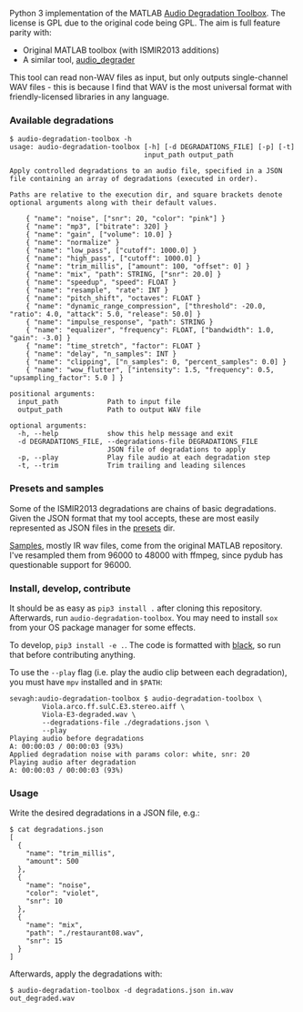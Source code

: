 Python 3 implementation of the MATLAB [Audio Degradation Toolbox](https://code.soundsoftware.ac.uk/projects/audio-degradation-toolbox). The license is GPL due to the original code being GPL. The aim is full feature parity with:

* Original MATLAB toolbox (with ISMIR2013 additions)
* A similar tool, [audio_degrader](https://github.com/EliosMolina/audio_degrader)

This tool can read non-WAV files as input, but only outputs single-channel WAV files - this is because I find that WAV is the most universal format with friendly-licensed libraries in any language.

### Available degradations

```
$ audio-degradation-toolbox -h
usage: audio-degradation-toolbox [-h] [-d DEGRADATIONS_FILE] [-p] [-t]
                                 input_path output_path

Apply controlled degradations to an audio file, specified in a JSON file containing an array of degradations (executed in order).

Paths are relative to the execution dir, and square brackets denote optional arguments along with their default values.

    { "name": "noise", ["snr": 20, "color": "pink"] }
    { "name": "mp3", ["bitrate": 320] }
    { "name": "gain", ["volume": 10.0] }
    { "name": "normalize" }
    { "name": "low_pass", ["cutoff": 1000.0] }
    { "name": "high_pass", ["cutoff": 1000.0] }
    { "name": "trim_millis", ["amount": 100, "offset": 0] }
    { "name": "mix", "path": STRING, ["snr": 20.0] }
    { "name": "speedup", "speed": FLOAT }
    { "name": "resample", "rate": INT }
    { "name": "pitch_shift", "octaves": FLOAT }
    { "name": "dynamic_range_compression", ["threshold": -20.0, "ratio": 4.0, "attack": 5.0, "release": 50.0] }
    { "name": "impulse_response", "path": STRING }
    { "name": "equalizer", "frequency": FLOAT, ["bandwidth": 1.0, "gain": -3.0] }
    { "name": "time_stretch", "factor": FLOAT }
    { "name": "delay", "n_samples": INT }
    { "name": "clipping", ["n_samples": 0, "percent_samples": 0.0] }
    { "name": "wow_flutter", ["intensity": 1.5, "frequency": 0.5, "upsampling_factor": 5.0 ] }

positional arguments:
  input_path            Path to input file
  output_path           Path to output WAV file

optional arguments:
  -h, --help            show this help message and exit
  -d DEGRADATIONS_FILE, --degradations-file DEGRADATIONS_FILE
                        JSON file of degradations to apply
  -p, --play            Play file audio at each degradation step
  -t, --trim            Trim trailing and leading silences
```

### Presets and samples

Some of the ISMIR2013 degradations are chains of basic degradations. Given the JSON format that my tool accepts, these are most easily represented as JSON files in the [presets](./presets) dir.

[Samples](./samples), mostly IR wav files, come from the original MATLAB repository. I've resampled them from 96000 to 48000 with ffmpeg, since pydub has questionable support for 96000.

### Install, develop, contribute

It should be as easy as `pip3 install .` after cloning this repository. Afterwards, run `audio-degradation-toolbox`. You may need to install `sox` from your OS package manager for some effects.

To develop, `pip3 install -e .`. The code is formatted with [black](https://github.com/ambv/black), so run that before contributing anything.

To use the `--play` flag (i.e. play the audio clip between each degradation), you must have `mpv` installed and in `$PATH`:

```
sevagh:audio-degradation-toolbox $ audio-degradation-toolbox \
        Viola.arco.ff.sulC.E3.stereo.aiff \
        Viola-E3-degraded.wav \
        --degradations-file ./degradations.json \
        --play
Playing audio before degradations
A: 00:00:03 / 00:00:03 (93%)
Applied degradation noise with params color: white, snr: 20
Playing audio after degradation
A: 00:00:03 / 00:00:03 (93%)
```

### Usage

Write the desired degradations in a JSON file, e.g.:

```
$ cat degradations.json
[
  {
    "name": "trim_millis",
    "amount": 500
  },
  {
    "name": "noise",
    "color": "violet",
    "snr": 10
  },
  {
    "name": "mix",
    "path": "./restaurant08.wav",
    "snr": 15
  }
]
```

Afterwards, apply the degradations with:

```
$ audio-degradation-toolbox -d degradations.json in.wav out_degraded.wav
```
